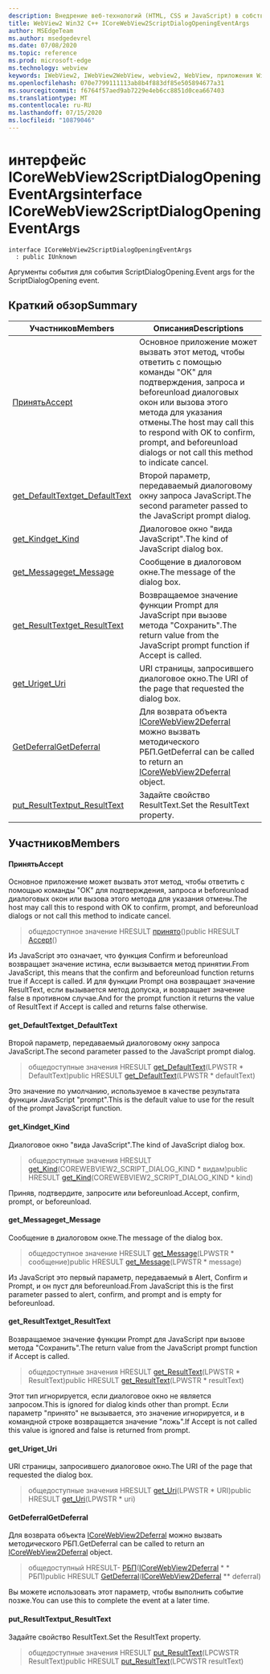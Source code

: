```yaml
---
description: Внедрение веб-технологий (HTML, CSS и JavaScript) в собственные приложения с помощью элемента управления Microsoft Edge WebView2
title: WebView2 Win32 C++ ICoreWebView2ScriptDialogOpeningEventArgs
author: MSEdgeTeam
ms.author: msedgedevrel
ms.date: 07/08/2020
ms.topic: reference
ms.prod: microsoft-edge
ms.technology: webview
keywords: IWebView2, IWebView2WebView, webview2, WebView, приложения Win32, Win32, EDGE, ICoreWebView2, ICoreWebView2Controller, управление браузером, EDGE HTML, ICoreWebView2ScriptDialogOpeningEventArgs
ms.openlocfilehash: 070e7799111113ab8b4f883df85e505894677a31
ms.sourcegitcommit: f6764f57aed9ab7229e4eb6cc8851d0cea667403
ms.translationtype: MT
ms.contentlocale: ru-RU
ms.lasthandoff: 07/15/2020
ms.locfileid: "10879046"
---
```

# <span data-ttu-id="f20e6-104">интерфейс ICoreWebView2ScriptDialogOpeningEventArgs</span><span class="sxs-lookup"><span data-stu-id="f20e6-104">interface ICoreWebView2ScriptDialogOpeningEventArgs</span></span> 

```
interface ICoreWebView2ScriptDialogOpeningEventArgs
  : public IUnknown
```

<span data-ttu-id="f20e6-105">Аргументы события для события ScriptDialogOpening.</span><span class="sxs-lookup"><span data-stu-id="f20e6-105">Event args for the ScriptDialogOpening event.</span></span>

## <span data-ttu-id="f20e6-106">Краткий обзор</span><span class="sxs-lookup"><span data-stu-id="f20e6-106">Summary</span></span>

 <span data-ttu-id="f20e6-107">Участников</span><span class="sxs-lookup"><span data-stu-id="f20e6-107">Members</span></span>                        | <span data-ttu-id="f20e6-108">Описания</span><span class="sxs-lookup"><span data-stu-id="f20e6-108">Descriptions</span></span>
--------------------------------|---------------------------------------------
[<span data-ttu-id="f20e6-109">Принять</span><span class="sxs-lookup"><span data-stu-id="f20e6-109">Accept</span></span>](#accept) | <span data-ttu-id="f20e6-110">Основное приложение может вызвать этот метод, чтобы ответить с помощью команды "ОК" для подтверждения, запроса и beforeunload диалоговых окон или вызова этого метода для указания отмены.</span><span class="sxs-lookup"><span data-stu-id="f20e6-110">The host may call this to respond with OK to confirm, prompt, and beforeunload dialogs or not call this method to indicate cancel.</span></span>
[<span data-ttu-id="f20e6-111">get_DefaultText</span><span class="sxs-lookup"><span data-stu-id="f20e6-111">get_DefaultText</span></span>](#get_defaulttext) | <span data-ttu-id="f20e6-112">Второй параметр, передаваемый диалоговому окну запроса JavaScript.</span><span class="sxs-lookup"><span data-stu-id="f20e6-112">The second parameter passed to the JavaScript prompt dialog.</span></span>
[<span data-ttu-id="f20e6-113">get_Kind</span><span class="sxs-lookup"><span data-stu-id="f20e6-113">get_Kind</span></span>](#get_kind) | <span data-ttu-id="f20e6-114">Диалоговое окно "вида JavaScript".</span><span class="sxs-lookup"><span data-stu-id="f20e6-114">The kind of JavaScript dialog box.</span></span>
[<span data-ttu-id="f20e6-115">get_Message</span><span class="sxs-lookup"><span data-stu-id="f20e6-115">get_Message</span></span>](#get_message) | <span data-ttu-id="f20e6-116">Сообщение в диалоговом окне.</span><span class="sxs-lookup"><span data-stu-id="f20e6-116">The message of the dialog box.</span></span>
[<span data-ttu-id="f20e6-117">get_ResultText</span><span class="sxs-lookup"><span data-stu-id="f20e6-117">get_ResultText</span></span>](#get_resulttext) | <span data-ttu-id="f20e6-118">Возвращаемое значение функции Prompt для JavaScript при вызове метода "Сохранить".</span><span class="sxs-lookup"><span data-stu-id="f20e6-118">The return value from the JavaScript prompt function if Accept is called.</span></span>
[<span data-ttu-id="f20e6-119">get_Uri</span><span class="sxs-lookup"><span data-stu-id="f20e6-119">get_Uri</span></span>](#get_uri) | <span data-ttu-id="f20e6-120">URI страницы, запросившего диалоговое окно.</span><span class="sxs-lookup"><span data-stu-id="f20e6-120">The URI of the page that requested the dialog box.</span></span>
[<span data-ttu-id="f20e6-121">GetDeferral</span><span class="sxs-lookup"><span data-stu-id="f20e6-121">GetDeferral</span></span>](#getdeferral) | <span data-ttu-id="f20e6-122">Для возврата объекта [ICoreWebView2Deferral](icorewebview2deferral.md) можно вызвать методического РБП.</span><span class="sxs-lookup"><span data-stu-id="f20e6-122">GetDeferral can be called to return an [ICoreWebView2Deferral](icorewebview2deferral.md) object.</span></span>
[<span data-ttu-id="f20e6-123">put_ResultText</span><span class="sxs-lookup"><span data-stu-id="f20e6-123">put_ResultText</span></span>](#put_resulttext) | <span data-ttu-id="f20e6-124">Задайте свойство ResultText.</span><span class="sxs-lookup"><span data-stu-id="f20e6-124">Set the ResultText property.</span></span>

## <span data-ttu-id="f20e6-125">Участников</span><span class="sxs-lookup"><span data-stu-id="f20e6-125">Members</span></span>

#### <span data-ttu-id="f20e6-126">Принять</span><span class="sxs-lookup"><span data-stu-id="f20e6-126">Accept</span></span> 

<span data-ttu-id="f20e6-127">Основное приложение может вызвать этот метод, чтобы ответить с помощью команды "ОК" для подтверждения, запроса и beforeunload диалоговых окон или вызова этого метода для указания отмены.</span><span class="sxs-lookup"><span data-stu-id="f20e6-127">The host may call this to respond with OK to confirm, prompt, and beforeunload dialogs or not call this method to indicate cancel.</span></span>

> <span data-ttu-id="f20e6-128">общедоступное значение HRESULT [принято](#accept)()</span><span class="sxs-lookup"><span data-stu-id="f20e6-128">public HRESULT [Accept](#accept)()</span></span>

<span data-ttu-id="f20e6-129">Из JavaScript это означает, что функция Confirm и beforeunload возвращает значение истина, если вызывается метод принятии.</span><span class="sxs-lookup"><span data-stu-id="f20e6-129">From JavaScript, this means that the confirm and beforeunload function returns true if Accept is called.</span></span> <span data-ttu-id="f20e6-130">И для функции Prompt она возвращает значение ResultText, если вызывается метод допуска, и возвращает значение false в противном случае.</span><span class="sxs-lookup"><span data-stu-id="f20e6-130">And for the prompt function it returns the value of ResultText if Accept is called and returns false otherwise.</span></span>

#### <span data-ttu-id="f20e6-131">get_DefaultText</span><span class="sxs-lookup"><span data-stu-id="f20e6-131">get_DefaultText</span></span> 

<span data-ttu-id="f20e6-132">Второй параметр, передаваемый диалоговому окну запроса JavaScript.</span><span class="sxs-lookup"><span data-stu-id="f20e6-132">The second parameter passed to the JavaScript prompt dialog.</span></span>

> <span data-ttu-id="f20e6-133">общедоступные значения HRESULT [get_DefaultText](#get_defaulttext)(LPWSTR \* DefaultText)</span><span class="sxs-lookup"><span data-stu-id="f20e6-133">public HRESULT [get_DefaultText](#get_defaulttext)(LPWSTR \* defaultText)</span></span>

<span data-ttu-id="f20e6-134">Это значение по умолчанию, используемое в качестве результата функции JavaScript "prompt".</span><span class="sxs-lookup"><span data-stu-id="f20e6-134">This is the default value to use for the result of the prompt JavaScript function.</span></span>

#### <span data-ttu-id="f20e6-135">get_Kind</span><span class="sxs-lookup"><span data-stu-id="f20e6-135">get_Kind</span></span> 

<span data-ttu-id="f20e6-136">Диалоговое окно "вида JavaScript".</span><span class="sxs-lookup"><span data-stu-id="f20e6-136">The kind of JavaScript dialog box.</span></span>

> <span data-ttu-id="f20e6-137">общедоступные значения HRESULT [get_Kind](#get_kind)(COREWEBVIEW2_SCRIPT_DIALOG_KIND \* видам)</span><span class="sxs-lookup"><span data-stu-id="f20e6-137">public HRESULT [get_Kind](#get_kind)(COREWEBVIEW2_SCRIPT_DIALOG_KIND \* kind)</span></span>

<span data-ttu-id="f20e6-138">Приняв, подтвердите, запросите или beforeunload.</span><span class="sxs-lookup"><span data-stu-id="f20e6-138">Accept, confirm, prompt, or beforeunload.</span></span>

#### <span data-ttu-id="f20e6-139">get_Message</span><span class="sxs-lookup"><span data-stu-id="f20e6-139">get_Message</span></span> 

<span data-ttu-id="f20e6-140">Сообщение в диалоговом окне.</span><span class="sxs-lookup"><span data-stu-id="f20e6-140">The message of the dialog box.</span></span>

> <span data-ttu-id="f20e6-141">общедоступное значение HRESULT [get_Message](#get_message)(LPWSTR \* сообщение)</span><span class="sxs-lookup"><span data-stu-id="f20e6-141">public HRESULT [get_Message](#get_message)(LPWSTR \* message)</span></span>

<span data-ttu-id="f20e6-142">Из JavaScript это первый параметр, передаваемый в Alert, Confirm и Prompt, и он пуст для beforeunload.</span><span class="sxs-lookup"><span data-stu-id="f20e6-142">From JavaScript this is the first parameter passed to alert, confirm, and prompt and is empty for beforeunload.</span></span>

#### <span data-ttu-id="f20e6-143">get_ResultText</span><span class="sxs-lookup"><span data-stu-id="f20e6-143">get_ResultText</span></span> 

<span data-ttu-id="f20e6-144">Возвращаемое значение функции Prompt для JavaScript при вызове метода "Сохранить".</span><span class="sxs-lookup"><span data-stu-id="f20e6-144">The return value from the JavaScript prompt function if Accept is called.</span></span>

> <span data-ttu-id="f20e6-145">общедоступные значения HRESULT [get_ResultText](#get_resulttext)(LPWSTR \* ResultText)</span><span class="sxs-lookup"><span data-stu-id="f20e6-145">public HRESULT [get_ResultText](#get_resulttext)(LPWSTR \* resultText)</span></span>

<span data-ttu-id="f20e6-146">Этот тип игнорируется, если диалоговое окно не является запросом.</span><span class="sxs-lookup"><span data-stu-id="f20e6-146">This is ignored for dialog kinds other than prompt.</span></span> <span data-ttu-id="f20e6-147">Если параметр "принято" не вызывается, это значение игнорируется, и в командной строке возвращается значение "ложь".</span><span class="sxs-lookup"><span data-stu-id="f20e6-147">If Accept is not called this value is ignored and false is returned from prompt.</span></span>

#### <span data-ttu-id="f20e6-148">get_Uri</span><span class="sxs-lookup"><span data-stu-id="f20e6-148">get_Uri</span></span> 

<span data-ttu-id="f20e6-149">URI страницы, запросившего диалоговое окно.</span><span class="sxs-lookup"><span data-stu-id="f20e6-149">The URI of the page that requested the dialog box.</span></span>

> <span data-ttu-id="f20e6-150">общедоступные значения HRESULT [get_Uri](#get_uri)(LPWSTR \* URI)</span><span class="sxs-lookup"><span data-stu-id="f20e6-150">public HRESULT [get_Uri](#get_uri)(LPWSTR \* uri)</span></span>

#### <span data-ttu-id="f20e6-151">GetDeferral</span><span class="sxs-lookup"><span data-stu-id="f20e6-151">GetDeferral</span></span> 

<span data-ttu-id="f20e6-152">Для возврата объекта [ICoreWebView2Deferral](icorewebview2deferral.md) можно вызвать методического РБП.</span><span class="sxs-lookup"><span data-stu-id="f20e6-152">GetDeferral can be called to return an [ICoreWebView2Deferral](icorewebview2deferral.md) object.</span></span>

> <span data-ttu-id="f20e6-153">общедоступный HRESULT- [РБП](#getdeferral)([ICoreWebView2Deferral](icorewebview2deferral.md) \* \* РБП)</span><span class="sxs-lookup"><span data-stu-id="f20e6-153">public HRESULT [GetDeferral](#getdeferral)([ICoreWebView2Deferral](icorewebview2deferral.md) \*\* deferral)</span></span>

<span data-ttu-id="f20e6-154">Вы можете использовать этот параметр, чтобы выполнить событие позже.</span><span class="sxs-lookup"><span data-stu-id="f20e6-154">You can use this to complete the event at a later time.</span></span>

#### <span data-ttu-id="f20e6-155">put_ResultText</span><span class="sxs-lookup"><span data-stu-id="f20e6-155">put_ResultText</span></span> 

<span data-ttu-id="f20e6-156">Задайте свойство ResultText.</span><span class="sxs-lookup"><span data-stu-id="f20e6-156">Set the ResultText property.</span></span>

> <span data-ttu-id="f20e6-157">общедоступные значения HRESULT [put_ResultText](#put_resulttext)(LPCWSTR ResultText)</span><span class="sxs-lookup"><span data-stu-id="f20e6-157">public HRESULT [put_ResultText](#put_resulttext)(LPCWSTR resultText)</span></span>

